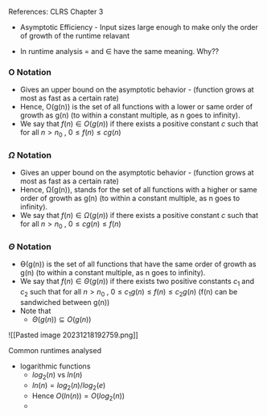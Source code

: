 References: CLRS Chapter 3

- Asymptotic Efficiency - Input sizes large enough to make only the order of growth of the runtime relavant

- In runtime analysis $=$ and $\in$ have the same meaning. Why?? 
### O Notation
- Gives an upper bound on the asymptotic behavior - (function grows at most as fast as a certain rate)
- Hence, O(g(n)) is the set of all functions with a lower or same order of growth as g(n) (to within a constant multiple, as n goes to infinity).
- We say that $f(n) \in O(g(n))$  if there exists a positive constant $c$ such that for all $n>n_0$ , $0\le f(n) \le cg(n)$

### $\Omega$ Notation
- Gives an upper bound on the asymptotic behavior - (function grows at most as fast as a certain rate)
- Hence, Ω(g(n)), stands for the set of all functions with a higher or same order of growth as g(n) (to within a constant multiple, as n goes to infinity).
-  We say that $f(n) \in \Omega(g(n))$  if there exists a positive constant $c$ such that for all $n>n_0$ , $0\le cg(n) \le f(n)$

### $\Theta$ Notation
- ϴ(g(n)) is the set of all functions that have the same order of growth as g(n) (to within a constant multiple, as n goes to infinity).
- We say that $f(n) \in \Theta(g(n))$  if there exists two positive constants $c_1$ and $c_2$ such that for all $n>n_0$ , $0\le c_1g(n) \le f(n) \le c_2g(n)$ (f(n) can be sandwiched between g(n))
- Note that
	- $\Theta(g(n)) \subseteq O(g(n))$


![[Pasted image 20231218192759.png]]

Common runtimes analysed

- logarithmic functions
	- $log_2(n)$ vs $ln(n)$
	- $ln(n) = log_2(n)/log_2(e)$
	- Hence $O(ln(n)) = O(log_2(n))$
	- 